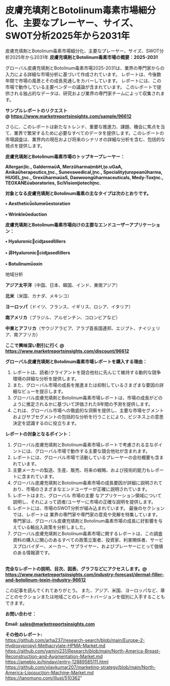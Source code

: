 # 皮膚充填剤とBotolinum毒素市場細分化、主要なプレーヤー、サイズ、SWOT分析2025年から2031年
皮膚充填剤とBotolinum毒素市場細分化、主要なプレーヤー、サイズ、SWOT分析2025年から2031年
<strong><b>皮膚充填剤とBotolinum毒素市場の概要：2025-2031</b></strong>

グローバル皮膚充填剤とBotolinum毒素市場2025-2031は、業界の専門家からの入力による詳細な市場分析に基づいて作成されています。 レポートは、今後数年間で市場の風景とその成長見通しをカバーしています。 レポートには、この市場で動作している主要ベンダーの議論が含まれています。 このレポートで提供される独占的なデータは、研究および業界の専門家チームによって収集されます。

<strong>サンプルレポートのリクエスト @ <a href=https://www.marketreportsinsights.com/sample/96612>https://www.marketreportsinsights.com/sample/96612</a></strong>

さらに、このレポートは新たなトレンド、重要な推進力、課題、機会に焦点を当て、業界で繁栄するために必要なすべてのデータを提供します。このレポートの市場調査は、業界内の現在および将来のシナリオの詳細な分析を含む、包括的な視点を提供します。

<strong>皮膚充填剤とBotolinum毒素市場のトップキープレーヤー：</strong>

<strong>Allerganlc., GaldermaA, MerzharmambH,o.GaA, Anikaherapeutics,nc., Sunevaedical,nc., Specialityuropeanharma, HUGEL,nc., GrexharmaaS, Daewoongharmaceuticals, Medy-Toxnc., TEOXANEaboratories, SciVisioniotechnc.</strong>

<strong><b>対象となる皮膚充填剤とBotolinum毒素の主なタイプは次のとおりです。</b></strong>

<strong>• Aestheticolumeestoration<br><br>• Wrinkleeduction</strong>

<strong><b>皮膚充填剤とBotolinum毒素市場向けの主要なエンドユーザーアプリケーション：</b></strong>

<strong>• Hyaluroniccidasedillers<br><br>• 非Hyaluroniccidasedillers<br><br>• Botulinumoxin</strong>

 地域分析

<strong><b>アジア太平洋</b></strong>（中国、日本、韓国、インド、東南アジア）

<strong><b>北米</b></strong>（米国、カナダ、メキシコ）

<strong><b>ヨーロッパ</b></strong>（ドイツ、フランス、イギリス、ロシア、イタリア）

<strong><b>南アメリカ</b></strong>（ブラジル、アルゼンチン、コロンビアなど）

<strong><b>中東とアフリカ</b></strong>（サウジアラビア、アラブ首長国連邦、エジプト、ナイジェリア、南アフリカ）

<strong>ここで興味深い割引に行く @ <a href=https://www.marketreportsinsights.com/discount/96612>https://www.marketreportsinsights.com/discount/96612</a></strong>

<strong><b>グローバル皮膚充填剤とBotolinum毒素市場レポートを購入する理由：</b></strong>
<ol>
  <li>レポートは、読者/クライアントを競合他社に先んじて維持する動的な競争環境の詳細な分析を提供します。</li>
  <li>また、グローバル市場の成長を推進または抑制しているさまざまな要因の詳細なビューを提示します。</li>
  <li>グローバル皮膚充填剤とBotolinum毒素市場レポートは、市場の成長がどのように推定されるかに基づいて評価された8年間の予測を提供します。</li>
  <li>これは、グローバル市場への徹底的な洞察を提供し、主要な市場セグメントおよびサブセグメントの包括的な分析を行うことにより、ビジネス上の意思決定を認識するのに役立ちます。</li>
</ol>
<strong><b>レポートの対象となるポイント：</b></strong>
<ol>
  <li>グローバル皮膚充填剤とBotolinum毒素市場レポートで考慮される主なポイントには、グローバル市場で動作する主要な競合他社が含まれます。</li>
  <li>レポートには、グローバル市場で活動しているプレーヤーの会社概要も含まれています。</li>
  <li>主要メーカーの製造、生産、販売、将来の戦略、および技術的能力もレポートに含まれています。</li>
  <li>グローバル皮膚充填剤とBotolinum毒素市場の成長要因が詳細に説明されており、市場のさまざまなエンドユーザーが正確に説明されています。</li>
  <li>レポートはまた、グローバル 市場の主要 なアプリケーション領域について説明し、それによって読者/ユーザーに市場の正確な説明を提供します。</li>
  <li>レポートには、市場のSWOT分析が組み込まれています。 最後のセクションでは、レポートは 業界の専門家や専門家の意見や見解を特集しています。 専門家は、グローバル皮膚充填剤とBotolinum毒素市場の成長に好影響を与えている輸出入政策を分析しました。</li>
  <li>グローバル皮膚充填剤とBotolinum毒素市場に関するレポートは、この調査資料の購入に関心のあるすべての政策立案者、投資家、利害関係者、サービスプロバイダー、メーカー、サプライヤー、およびプレーヤーにとって価値のある情報源です。</li>
</ol><br>
<strong>完全なレポートの説明、目次、図表、グラフなどにアクセスします。@ <a href=https://www.marketreportsinsights.com/industry-forecast/dermal-filler-and-botolinum-toxin-industry-96612>https://www.marketreportsinsights.com/industry-forecast/dermal-filler-and-botolinum-toxin-industry-96612</a></strong>

この記事を読んでくれてありがとう。 また、アジア、米国、ヨーロッパなど、章ごとのセクションまたは地域ごとのレポートバージョンを個別に入手することもできます。

<strong><b>お問い合わせ：</b></strong>

<strong>Email: </strong><a href=mailto:sales@marketreportsinsights.com><strong>sales@marketreportsinsights.com</strong></a>

<strong>その他のレポート:</strong>
<br>
<a href=https://github.com/arha237/research-search/blob/main/Europe-2-Hydroxypropyl-Methacrylate-HPMA-Market.md>https://github.com/arha237/research-search/blob/main/Europe-2-Hydroxypropyl-Methacrylate-HPMA-Market.md</a>
<br>
<a href=https://github.com/yamini231/Research/blob/main/North-America-Breast-Reconstruction-and-Augmentation-Market.md>https://github.com/yamini231/Research/blob/main/North-America-Breast-Reconstruction-and-Augmentation-Market.md</a>
<br>
<a href=https://ameblo.jp/hindavi/entry-12889585111.html>https://ameblo.jp/hindavi/entry-12889585111.html</a>
<br>
<a href=https://github.com/vijaykumar207/marketing-strategy/blob/main/North-America-Liposuction-Machine-Market.md>https://github.com/vijaykumar207/marketing-strategy/blob/main/North-America-Liposuction-Machine-Market.md</a>
<br>
<a href=https://tanomuno.com/illust/510362>https://tanomuno.com/illust/510362</a>"
